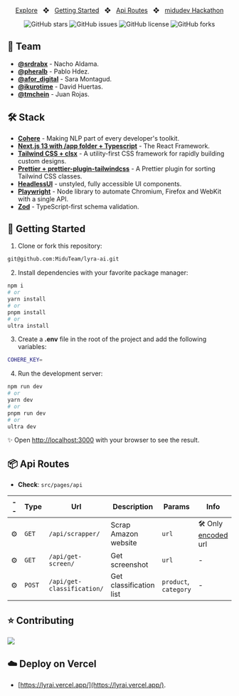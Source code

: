 <div align="center">

<!--
<a href="lyrai.vercel.app">
<img src="./public/img/banner_gh.jpg" />
</a>
-->

<p></p>

<a href="https://lyrai.vercel.app">Explore</a>
<span>&nbsp;&nbsp;❖&nbsp;&nbsp;</span>
<a href="#-getting-started">Getting Started</a>
<span>&nbsp;&nbsp;❖&nbsp;&nbsp;</span>
<a href="#-api-routes">Api Routes</a>
<span>&nbsp;&nbsp;❖&nbsp;&nbsp;</span>
<a href="https://midu.dev/">midudev Hackathon</a>

![GitHub stars](https://img.shields.io/github/stars/MiduTeam/lyra-ai)
![GitHub issues](https://img.shields.io/github/issues/MiduTeam/lyra-ai)
![GitHub license](https://img.shields.io/github/license/MiduTeam/lyra-ai)
![GitHub forks](https://img.shields.io/github/forks/MiduTeam/lyra-ai)

</div>

## 👋 Team

- [**@srdrabx**](https://github.com/nachoaldamav) - Nacho Aldama.
- [**@pheralb**](https://github.com/pheralb) - Pablo Hdez.
- [**@afor_digital**](https://github.com/aforina) - Sara Montagud.
- [**@ikurotime**](https://github.com/ikurotime) - David Huertas.
- [**@tmchein**](https://github.com/tmchein) - Juan Rojas.

## 🛠️ Stack

- [**Cohere**](https://cohere.ai/) - Making NLP part of every developer's toolkit.
- [**Next.js 13 with /app folder + Typescript**](https://nextjs.org/) - The React Framework.
- [**Tailwind CSS + clsx**](https://tailwindcss.com/) - A utility-first CSS framework for rapidly building custom designs.
- [**Prettier + prettier-plugin-tailwindcss**](https://prettier.io/) - A Prettier plugin for sorting Tailwind CSS classes.
- [**HeadlessUI**](https://headlessui.dev/) - unstyled, fully accessible UI components.
- [**Playwright**](https://playwright.dev/) - Node library to automate Chromium, Firefox and WebKit with a single API.
- [**Zod**](https://zod.dev/) - TypeScript-first schema validation.

## 🚀 Getting Started

1. Clone or fork this repository:

```bash
git@github.com:MiduTeam/lyra-ai.git
```

2. Install dependencies with your favorite package manager:

```bash
npm i
# or
yarn install
# or
pnpm install
# or
ultra install
```

3. Create a **.env** file in the root of the project and add the following variables:

```bash
COHERE_KEY=
```

4. Run the development server:

```bash
npm run dev
# or
yarn dev
# or
pnpm run dev
# or
ultra dev
```

✨ Open [http://localhost:3000](http://localhost:3000) with your browser to see the result.

## 📦 Api Routes

- **Check**: `src/pages/api`

| --  | Type   | Url                        | Description             | Params                | Info                                               |
| --- | ------ | -------------------------- | ----------------------- | --------------------- | -------------------------------------------------- |
| ⚙️  | `GET`  | `/api/scrapper/`           | Scrap Amazon website    | `url`                 | 🛠️ Only [encoded](https://www.urlencoder.org/) url |
| ⚙️  | `GET`  | `/api/get-screen/`         | Get screenshot          | `url`                 | -                                                  |
| ⚙️  | `POST` | `/api/get-classification/` | Get classification list | `product`, `category` | -                                                  |

## ⭐ Contributing

<a href="https://github.com/miduteam/lyra-ai/graphs/contributors">
  <img src="https://contrib.rocks/image?repo=miduteam/lyra-ai" />
</a>

<p></p>

## ☁️ Deploy on Vercel

- [https://lyrai.vercel.app/](https://lyrai.vercel.app/).
